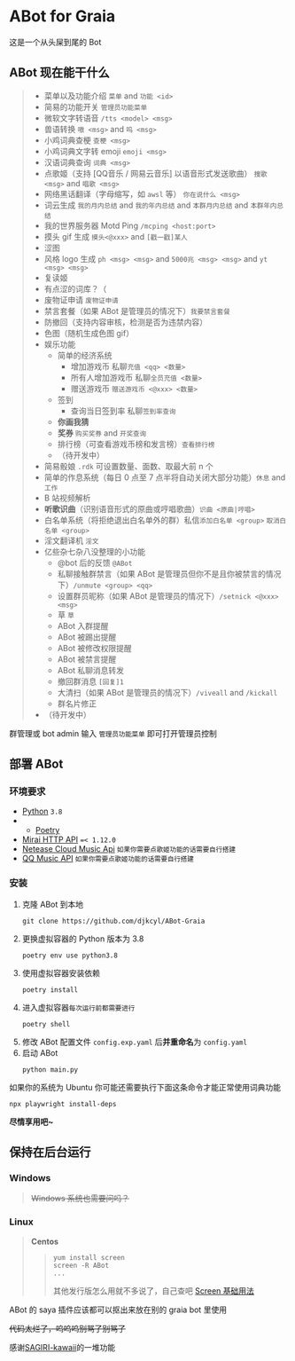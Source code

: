 # ABot for Graia

这是一个从头屎到尾的 Bot

## ABot 现在能干什么

> - 菜单以及功能介绍 `菜单` and `功能 <id>`
> - 简易的功能开关 `管理员功能菜单`
> - 微软文字转语音 `/tts <model> <msg>`
> - 兽语转换 `嗷 <msg>` and `呜 <msg>`
> - 小鸡词典查梗 `查梗 <msg>`
> - 小鸡词典文字转 emoji `emoji <msg>`
> - 汉语词典查询 `词典 <msg>`
> - 点歌姬（支持 \[QQ音乐 / 网易云音乐\] 以语音形式发送歌曲） `搜歌 <msg>` and `唱歌 <msg>`
> - 网络黑话翻译（字母缩写，如 `awsl` 等） `你在说什么 <msg>`
> - 词云生成 `我的月内总结` and `我的年内总结` and `本群月内总结` and `本群年内总结`
> - 我的世界服务器 Motd Ping `/mcping <host:port>`
> - 摸头 gif 生成 `摸头<@xxx>` and `[戳一戳]某人`
> - 涩图
> - 风格 logo 生成 `ph <msg> <msg>` and `5000兆 <msg> <msg>` and `yt <msg> <msg>`
> - 复读姬
> - 有点涩的词库？（
> - 废物证申请 `废物证申请`
> - 禁言套餐（如果 ABot 是管理员的情况下）`我要禁言套餐`
> - 防撤回（支持内容审核，检测是否为违禁内容）
> - 色图（随机生成色图 gif）
> - 娱乐功能
>   - 简单的经济系统
>     - 增加游戏币 私聊`充值 <qq> <数量>`
>     - 所有人增加游戏币 私聊`全员充值 <数量>`
>     - 赠送游戏币 `赠送游戏币 <@xxx> <数量>`
>   - 签到
>     - 查询当日签到率 私聊`签到率查询`
>   - **你画我猜**
>   - **奖券** `购买奖券` and `开奖查询`
>   - 排行榜（可查看游戏币榜和发言榜）`查看排行榜`
>   - （待开发中）
> - 简易骰娘 `.rdk` 可设置数量、面数、取最大前 n 个
> - 简单的作息系统（每日 0 点至 7 点半将自动关闭大部分功能）`休息` and `工作`
> - B 站视频解析
> - **听歌识曲**（识别语音形式的原曲或哼唱歌曲）`识曲 <原曲|哼唱>`
> - 白名单系统（将拒绝退出白名单外的群）私信`添加白名单 <group>` `取消白名单 <group>`
> - 淫文翻译机 `淫文`
> - 亿些杂七杂八没整理的小功能
>   - @bot 后的反馈 `@ABot`
>   - 私聊接触群禁言（如果 ABot 是管理员但你不是且你被禁言的情况下）`/unmute <group> <qq>`
>   - 设置群员昵称（如果 ABot 是管理员的情况下）`/setnick <@xxx> <msg>`
>   - 草 `草`
>   - ABot 入群提醒
>   - ABot 被踢出提醒
>   - ABot 被修改权限提醒
>   - ABot 被禁言提醒
>   - ABot 私聊消息转发
>   - 撤回群消息 `[回复]1`
>   - 大清扫（如果 ABot 是管理员的情况下）`/viveall` and `/kickall`
>   - 群名片修正
> - （待开发中）

群管理或 bot admin 输入 `管理员功能菜单` 即可打开管理员控制

## 部署 ABot

### 环境要求

- [Python](https://www.python.org/) `3.8`
- - [Poetry](https://python-poetry.org/)
- [Mirai HTTP API](https://github.com/project-mirai/mirai-api-http) `=< 1.12.0`
- [Netease Cloud Music Api](https://github.com/Binaryify/NeteaseCloudMusicApi) `如果你需要点歌姬功能的话需要自行搭建`
- [QQ Music API](https://github.com/Rain120/qq-music-api) `如果你需要点歌姬功能的话需要自行搭建`

### 安装

1. 克隆 ABot 到本地
   ```shell
   git clone https://github.com/djkcyl/ABot-Graia
   ```
2. 更换虚拟容器的 Python 版本为 3.8
   ```shell
   poetry env use python3.8
   ```
3. 使用虚拟容器安装依赖
   ```shell
   poetry install
   ```
4. 进入虚拟容器`每次运行前都需要进行`
   ```shell
   poetry shell
   ```
5. 修改 ABot 配置文件 `config.exp.yaml` 后**并重命名**为 `config.yaml`
6. 启动 ABot
   ```shell
   python main.py
   ```

如果你的系统为 Ubuntu 你可能还需要执行下面这条命令才能正常使用词典功能

```shell
npx playwright install-deps
```

**尽情享用吧~**

## 保持在后台运行

### **Windows**

> ~~Windows 系统也需要问吗？~~

### **Linux**

> **Centos**
>
> > ```shell
> > yum install screen
> > screen -R ABot
> > ...
> > ```
> >
> > 其他发行版怎么用就不多说了，自己查吧
> > [Screen 基础用法](https://www.runoob.com/linux/linux-comm-screen.html)

ABot 的 saya 插件应该都可以抠出来放在别的 graia bot 里使用

~~代码太烂了，呜呜呜别骂了别骂了~~

感谢[SAGIRI-kawaii](https://github.com/SAGIRI-kawaii)的一堆功能
